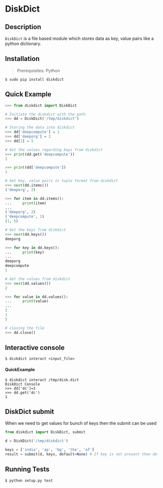 # DiskDict

## Description
`DiskDict` is a file based module which stores data as key, value pairs like a python dictionary.

## Installation

> Prerequisites: Python

```
$ sudo pip install diskdict
```

## Quick Example

```python
>>> from diskdict import DiskDict

# Initiate the diskdict with the path
>>> dd = DiskDict('/tmp/diskdict')

# Storing the data into diskdict
>>> dd['deepcompute'] = 1
>>> dd['deeporg'] = 2
>>> dd[1] = 5

# Get the values regarding keys from diskdict
>>> print(dd.get('deepcompute'))
1

>>> print(dd['deepcompute'])
1

# Get key, value pairs in tuple format from diskdict
>>> next(dd.items())
('deeporg', 2)

>>> for item in dd.items():
...     print(item)
...
('deeporg', 2)
('deepcompute', 1)
(1, 5)

# Get the keys from diskdict
>>> next(dd.keys())
deeporg

>>> for key in dd.keys():
...     print(key)
...
deeporg
deepcompute
1

# Get the values from diskdict
>>> next(dd.values())
2

>>> for value in dd.values():
...     print(value)
...
2
1
5

# closing the file
>>> dd.close()

```

## Interactive console
```
$ diskdict interact <input_file>
```

#### QuickExample
```
$ diskdict interact /tmp/disk.dict
DiskDict Console
>>> dd['dc']=1
>>> dd.get('dc')
1
```

## DiskDict submit

When we need to get values for bunch of keys then the submit can be used

```python
from diskdict import DiskDict, submit

d = DiskDict('/tmp/diskdict')

keys = ['india', 'ap', 'bg', 'the', 'of']
result = submit(d, keys, default=None) # If key is not present then default is used
```

## Running Tests

```
$ python setup.py test
```
